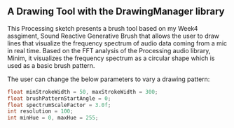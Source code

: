 ## A Drawing Tool with the DrawingManager library

This Processing sketch presents a brush tool based on my Week4 assgiment, Sound Reactive Generative Brush that allows the user to draw lines that visualize the frequency spectrum of audio data coming from a mic in real time. Based on the FFT analysis of the Processing audio library, Minim, it visualizes the frequency spectrum as a circular shape which is used as a basic brush pattern. 

The user can change the below parameters to vary a drawing pattern:

```java
float minStrokeWidth = 50, maxStrokeWidth = 300;
float brushPatternStartAngle = 0;
float spectrumScaleFactor = 3.0f;
int resolution = 100; 
int minHue = 0, maxHue = 255;
```